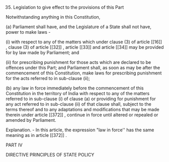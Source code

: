 35. Legislation to give effect to the provisions of this Part

Notwithstanding anything in this Constitution,

(a) Parliament shall have, and the Legislature of a State shall not have, power to make laws -

(i) with respect to any of the matters which under clause (3) of article [[16]] , clause (3) of article [[32]] , article [[33]]  and article [[34]]  may be provided for by law made by Parliament; and

(ii) for prescribing punishment for those acts which are declared to be offences under this Part; and Parliament shall, as soon as may be after the commencement of this Constitution, make laws for prescribing punishment for the acts referred to in sub-clause (ii);

(b) any law in force immediately before the commencement of this Constitution in the territory of India with respect to any of the matters referred to in sub-clause (i) of clause (a) or providing for punishment for any act referred to in sub-clause (ii) of that clause shall, subject to the terms thereof and to any adaptations and modifications that may be made therein under article [[372]] , continue in force until altered or repealed or amended by Parliament.

Explanation. - In this article, the expression "law in force'' has the same meaning as in article [[372]] .

PART IV

DIRECTIVE PRINCIPLES OF STATE POLICY

 

